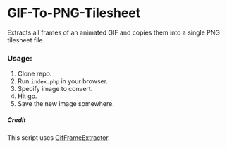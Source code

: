GIF-To-PNG-Tilesheet
====================

Extracts all frames of an animated GIF and copies them into a single PNG tilesheet file.

### Usage: ###

1. Clone repo.
2. Run `index.php` in your browser.
3. Specify image to convert.
4. Hit go.
5. Save the new image somewhere.

##### Credit #####

This script uses [GifFrameExtractor](https://github.com/Sybio/GifFrameExtractor).

